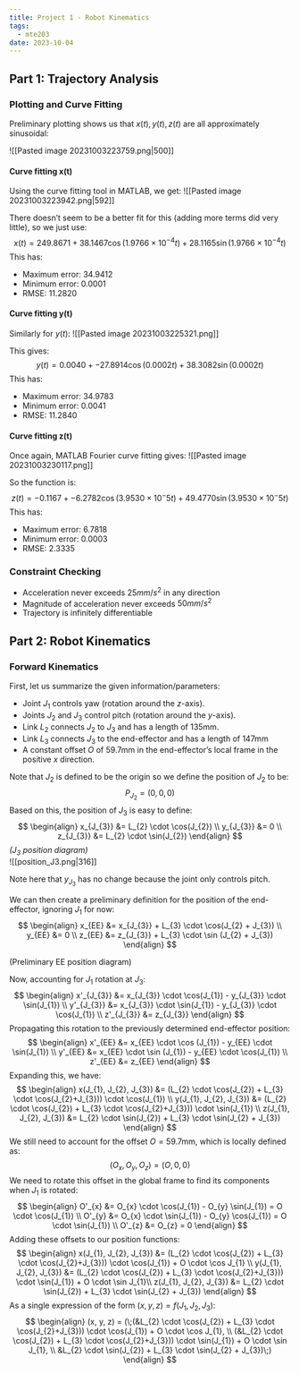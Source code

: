 ```yaml
---
title: Project 1 - Robot Kinematics
tags:
  - mte203
date: 2023-10-04
---
```

## Part 1: Trajectory Analysis

### Plotting and Curve Fitting
Preliminary plotting shows us that $x(t), y(t), z(t)$ are all approximately sinusoidal:

![[Pasted image 20231003223759.png|500]]

#### Curve fitting x(t)
Using the curve fitting tool in MATLAB, we get:
![[Pasted image 20231003223942.png|592]]

There doesn’t seem to be a better fit for this (adding more terms did very little), so we just use:
$$
x(t) = 249.8671 + 38.1467\cos(1.9766\times 10^{-4} t) + 28.1165\sin(1.9766\times 10^{-4} t) 
$$
This has:
- Maximum error: 34.9412
- Minimum error: 0.0001
- RMSE: 11.2820 

#### Curve fitting y(t)
Similarly for $y(t)$:
![[Pasted image 20231003225321.png]]

This gives:
$$
y(t) = 0.0040 + -27.8914\cos(0.0002 t) + 38.3082\sin(0.0002 t) 
$$
This has:
- Maximum error: 34.9783
- Minimum error: 0.0041
- RMSE: 11.2840

#### Curve fitting z(t)
Once again, MATLAB Fourier curve fitting gives:
![[Pasted image 20231003230117.png]]

So the function is:
$$
z(t) = -0.1167 + -6.2782\cos(3.9530 \times 10^-5t) + 49.4770\sin(3.9530 \times 10^-5t) 
$$
This has:
- Maximum error: 6.7818
- Minimum error: 0.0003
- RMSE: 2.3335

### Constraint Checking
- Acceleration never exceeds $25 mm / s^{2}$ in any direction
- Magnitude of acceleration never exceeds $50 mm / s^{2}$
- Trajectory is infinitely differentiable
## Part 2: Robot Kinematics

### Forward Kinematics
First, let us summarize the given information/parameters:
- Joint $J_{1}$ controls yaw (rotation around the $z$-axis).
- Joints $J_{2}$ and $J_{3}$ control pitch (rotation around the $y$-axis).
- Link $L_{2}$ connects $J_{2}$ to $J_{3}$ and has a length of $135 \text{mm}$.
- Link $L_{3}$ connects $J_{3}$ to the end-effector and has a length of $147 \text{mm}$
- A constant offset $O$ of $59.7 \text{mm}$ in the end-effector’s local frame in the positive $x$ direction.  

Note that $J_{2}$ is defined to be the origin so we define the position of $J_{2}$ to be:
$$
P_{J_{2}}= (0,0,0)
$$
Based on this, the position of $J_{3}$ is easy to define:
$$
\begin{align}
x_{J_{3}} &= L_{2} \cdot \cos(J_{2}) \\
y_{J_{3}} &= 0 \\
z_{J_{3}} &= L_{2} \cdot \sin(J_{2})
\end{align}
$$
*($J_{3}$ position diagram)*  
![[position_J3.png|316]]

Note here that $y_{J_{3}}$ has no change because the joint only controls pitch.

We can then create a preliminary definition for the position of the end-effector, ignoring $J_{1}$ for now:
$$
\begin{align}
x_{EE} &= x_{J_{3}} + L_{3} \cdot \cos(J_{2} + J_{3}) \\
y_{EE} &= 0 \\
z_{EE} &= z_{J_{3}} + L_{3} \cdot \sin (J_{2} + J_{3})
\end{align}
$$

(Preliminary EE position diagram)

Now, accounting for $J_{1}$ rotation at $J_{3}$:
$$
\begin{align}
x'_{J_{3}} &= x_{J_{3}} \cdot \cos(J_{1}) - y_{J_{3}} \cdot \sin(J_{1}) \\
y'_{J_{3}} &= x_{J_{3}} \cdot \sin(J_{1}) - y_{J_{3}} \cdot \cos(J_{1}) \\
z'_{J_{3}} &= z_{J_{3}}
\end{align}
$$
Propagating this rotation to the previously determined end-effector position:
$$
\begin{align}
x'_{EE} &= x_{EE} \cdot \cos (J_{1}) - y_{EE} \cdot \sin(J_{1}) \\
y'_{EE} &= x_{EE} \cdot \sin (J_{1}) - y_{EE} \cdot \cos(J_{1}) \\
z'_{EE} &= z_{EE}
\end{align}
$$
Expanding this, we have:
$$
\begin{align}
x(J_{1}, J_{2}, J_{3}) &= (L_{2} \cdot \cos(J_{2}) + L_{3} \cdot \cos(J_{2}+J_{3})) \cdot \cos(J_{1}) \\
y(J_{1}, J_{2}, J_{3}) &= (L_{2} \cdot \cos(J_{2}) + L_{3} \cdot \cos(J_{2}+J_{3})) \cdot \sin(J_{1}) \\
z(J_{1}, J_{2}, J_{3}) &= L_{2} \cdot \sin(J_{2}) + L_{3} \cdot \sin(J_{2} + J_{3})
\end{align}
$$
We still need to account for the offset $O = 59.7 \text{mm}$, which is locally defined as:
$$
(O_{x}, O_{y}, O_{z}) = (O, 0,0)
$$
We need to rotate this offset in the global frame to find its components when $J_{1}$ is rotated:
$$
\begin{align}
O'_{x} &= O_{x} \cdot \cos(J_{1}) - O_{y} \sin(J_{1}) = O \cdot \cos(J_{1}) \\
O'_{y} &= O_{x} \cdot \sin(J_{1}) - O_{y} \cos(J_{1}) = O \cdot \sin(J_{1}) \\
O'_{z} &= O_{z} = 0
\end{align}
$$
Adding these offsets to our position functions:
$$
\begin{align}
x(J_{1}, J_{2}, J_{3}) &= (L_{2} \cdot \cos(J_{2}) + L_{3} \cdot \cos(J_{2}+J_{3})) \cdot \cos(J_{1}) + O \cdot \cos J_{1} \\
y(J_{1}, J_{2}, J_{3}) &= (L_{2} \cdot \cos(J_{2}) + L_{3} \cdot \cos(J_{2}+J_{3})) \cdot \sin(J_{1}) + O \cdot \sin J_{1}\\
z(J_{1}, J_{2}, J_{3}) &= L_{2} \cdot \sin(J_{2}) + L_{3} \cdot \sin(J_{2} + J_{3})
\end{align}
$$
As a single expression of the form $(x,y,z) = f(J_{1}, J_{2}, J_{3}):$
$$
\begin{align}
(x, y, z) = (\;(&L_{2} \cdot \cos(J_{2}) + L_{3} \cdot \cos(J_{2}+J_{3})) \cdot \cos(J_{1}) + O \cdot \cos J_{1},  \\
(&L_{2} \cdot \cos(J_{2}) + L_{3} \cdot \cos(J_{2}+J_{3})) \cdot \sin(J_{1}) + O \cdot \sin J_{1}, \\
&L_{2} \cdot \sin(J_{2}) + L_{3} \cdot \sin(J_{2} + J_{3})\;)
\end{align}
$$
